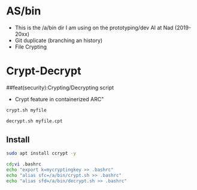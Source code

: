 # AS/bin

* This is the /a/bin dir I am using on the prototyping/dev AI at Nad (2019-20xx)
* Git duplicate (branching an history)
* File Crypting

# Crypt-Decrypt
##feat(security):Crypting/Decrypting script

 * Crypt feature in containerized ARC"
```sh
crypt.sh myfile

decrypt.sh myfile.cpt

```

## Install
```sh
sudo apt install ccrypt -y

cd;vi .bashrc
echo "export k=mycryptingkey >> .bashrc"
echo "alias sfc=/a/bin/crypt.sh >> .bashrc"
echo "alias sfd=/a/bin/decrypt.sh >> .bashrc"

```
